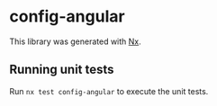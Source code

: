 # config-angular

This library was generated with [Nx](https://nx.dev).

## Running unit tests

Run `nx test config-angular` to execute the unit tests.
